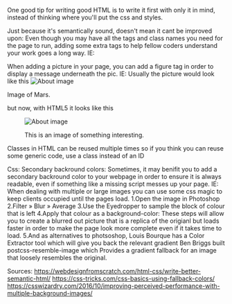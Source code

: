 One good tip for writing good HTML is to write it first with only it in mind, instead of thinking where you'll put the css and styles.

Just because it's semantically sound, doesn't mean it cant be improved upon: Even though you may have all the tags and class names you need for the page to run, adding some extra tags to help fellow coders understand your work goes a long way.
IE:

When adding a picture in your page, you can add a figure tag in order to display a message underneath the pic.
IE: Usually the picture would look like this 
<img src="path/to/image" alt="About image" />
<p>Image of Mars. </p>
but now, with HTML5 it looks like this
<figure>
    <img src="path/to/image" alt="About image" />
    <figcaption>
        <p>This is an image of something interesting. </p>
    </figcaption>
</figure>
Classes in HTML can be reused multiple times so if you think you can reuse some generic code, use a class instead of an ID

Css:
Secondary backround colors: Sometimes, it may benifit you to add a secondary backround color to your webpage in order to ensure it is always readable, even if something like a missing script messes up your page. 
IE:
When dealing with multiple or large images you can use some css magic to keep clients occupied until the pages load.
1.Open the image in Photoshop
2.Filter » Blur » Average
3.Use the Eyedropper to sample the block of colour that is left
4.Apply that colour as a background-color:
These steps will allow you to create a blurred out picture that is a replica of the origianl but loads faster in order to make the page look more complete even if it takes time to load. 
5.And as alternatives to photsoshop, Louis Bourque has a Color Extractor tool which will give you back the relevant gradient 
Ben Briggs built postcss-resemble-image which Provides a gradient fallback for an image that loosely resembles the original.




Sources: 
https://webdesignfromscratch.com/html-css/write-better-semantic-html/
https://css-tricks.com/css-basics-using-fallback-colors/
https://csswizardry.com/2016/10/improving-perceived-performance-with-multiple-background-images/